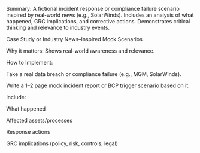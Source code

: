 Summary:
A fictional incident response or compliance failure scenario inspired by real-world news (e.g., SolarWinds). Includes an analysis of what happened, GRC implications, and corrective actions. Demonstrates critical thinking and relevance to industry events.

Case Study or Industry News–Inspired Mock Scenarios

Why it matters: Shows real-world awareness and relevance.

How to Implement:

Take a real data breach or compliance failure (e.g., MGM, SolarWinds).

Write a 1–2 page mock incident report or BCP trigger scenario based on it.

Include:

What happened

Affected assets/processes

Response actions

GRC implications (policy, risk, controls, legal)
